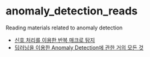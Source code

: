 # anomaly_detection_reads
Reading materials related to anomaly detection

- [신호 처리를 이용한 반복 매크로 탐지](https://www.notion.so/b3e3a2cfb0a74cb4be3ff696b14b2f2e)
- [딥러닝을 이용한 Anomaly Detection에 관한 거의 모든 것](https://www.notion.so/Anomaly-Detection-6ea2481b0e1a499884dd6fda1b07ade2)
